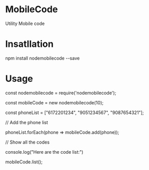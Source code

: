 # MobileCode

Utility Mobile code

# Insatllation
npm install nodemobilecode --save

# Usage

const nodemobilecode = require('nodemobilecode');

const mobileCode = new nodemobilecode(10);

const phoneList = ["6172201234", "9051234567", "9087654321"];

// Add the phone list

phoneList.forEach(phone => mobileCode.add(phone));

// Show all the codes

console.log("Here are the code list:")

mobileCode.list();
